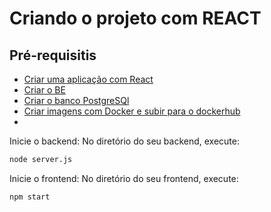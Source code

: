 # Criando o projeto com REACT

## Pré-requisitis

- [Criar uma aplicação com React](./docs/react.md)
- [Criar o BE](./docs/be.md)
- [Criar o banco PostgreSQl](./docs/postgresql.md)
- [Criar imagens com Docker e subir para o dockerhub](./docs/docker.md)
- 

Inicie o backend: No diretório do seu backend, execute:

```bash
node server.js
```

Inicie o frontend: No diretório do seu frontend, execute:

```bash
npm start
```
